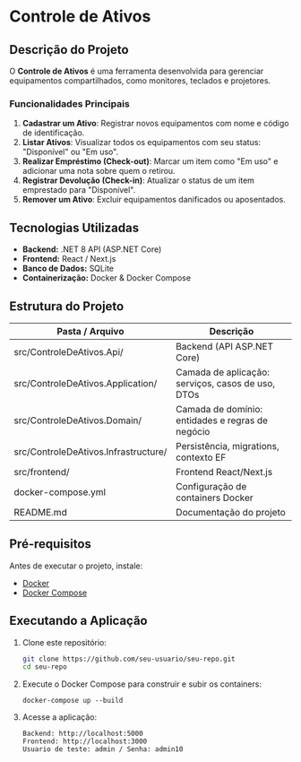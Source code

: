 # Controle de Ativos

## Descrição do Projeto

O **Controle de Ativos** é uma ferramenta desenvolvida para gerenciar equipamentos compartilhados, como monitores, teclados e projetores.

### Funcionalidades Principais
1. **Cadastrar um Ativo**: Registrar novos equipamentos com nome e código de identificação.
2. **Listar Ativos**: Visualizar todos os equipamentos com seu status: "Disponível" ou "Em uso".
3. **Realizar Empréstimo (Check-out)**: Marcar um item como "Em uso" e adicionar uma nota sobre quem o retirou.
4. **Registrar Devolução (Check-in)**: Atualizar o status de um item emprestado para "Disponível".
5. **Remover um Ativo**: Excluir equipamentos danificados ou aposentados.

## Tecnologias Utilizadas
- **Backend:** .NET 8 API (ASP.NET Core)
- **Frontend:** React / Next.js
- **Banco de Dados:** SQLite
- **Containerização:** Docker & Docker Compose

## Estrutura do Projeto
| Pasta / Arquivo                      | Descrição                                      |
|-------------------------------------|------------------------------------------------|
| src/ControleDeAtivos.Api/            | Backend (API ASP.NET Core)                     |
| src/ControleDeAtivos.Application/    | Camada de aplicação: serviços, casos de uso, DTOs |
| src/ControleDeAtivos.Domain/         | Camada de domínio: entidades e regras de negócio |
| src/ControleDeAtivos.Infrastructure/ | Persistência, migrations, contexto EF         |
| src/frontend/                        | Frontend React/Next.js                         |
| docker-compose.yml                   | Configuração de containers Docker             |
| README.md                            | Documentação do projeto                        |


## Pré-requisitos
Antes de executar o projeto, instale:
- [Docker](https://www.docker.com/get-started)
- [Docker Compose](https://docs.docker.com/compose/install/)

## Executando a Aplicação
1. Clone este repositório:
   ```bash
   git clone https://github.com/seu-usuario/seu-repo.git
   cd seu-repo

2. Execute o Docker Compose para construir e subir os containers:
   ```
   docker-compose up --build

3. Acesse a aplicação:
   ```
   Backend: http://localhost:5000
   Frontend: http://localhost:3000
   Usuario de teste: admin / Senha: admin10
